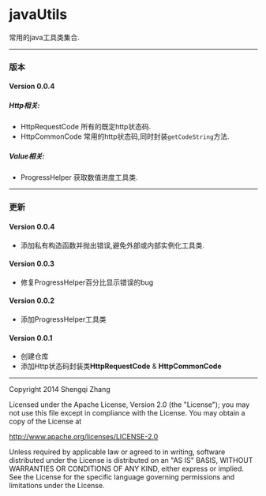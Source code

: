 javaUtils
=========

常用的java工具类集合.

---

### 版本

#### Version 0.0.4

#####  Http相关:
* HttpRequestCode 所有的既定http状态码.
* HttpCommonCode 常用的http状态码,同时封装`getCodeString`方法.

#####  Value相关:
* ProgressHelper 获取数值进度工具类.

---

### 更新

#### Version 0.0.4 
* 添加私有构造函数并抛出错误,避免外部或内部实例化工具类.

#### Version 0.0.3
* 修复ProgressHelper百分比显示错误的bug

#### Version 0.0.2
* 添加ProgressHelper工具类

#### Version 0.0.1
* 创建仓库
* 添加Http状态码封装类**HttpRequestCode** & **HttpCommonCode**


---

Copyright 2014 Shengqi Zhang

Licensed under the Apache License, Version 2.0 (the "License");
you may not use this file except in compliance with the License.
You may obtain a copy of the License at

   http://www.apache.org/licenses/LICENSE-2.0

Unless required by applicable law or agreed to in writing, software
distributed under the License is distributed on an "AS IS" BASIS,
WITHOUT WARRANTIES OR CONDITIONS OF ANY KIND, either express or implied.
See the License for the specific language governing permissions and
limitations under the License.
